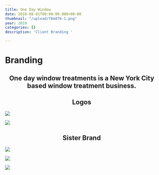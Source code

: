 ```yaml
---
title: One Day Window
date: 2018-08-01T00:00:00.000+00:00
thumbnail: "/upload/f8e076-1.png"
year: 2019
categories: []
description: 'Client Branding '

---
```

<left><h1>Branding</h1></left>

<center><h2>One day window treatments is a New York City based window treatment business.</h2></center>

<center><h2>Logos</h2></center>

![](/upload/1-1.png)

![](/upload/untitled-design-1.png)

<center><h2>Sister Brand</h2></center>

![](/upload/3-1.png)

![](/upload/4.png)

![](/upload/f8e076.png)